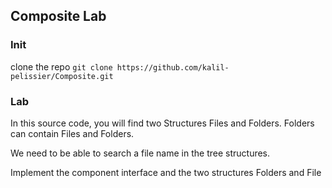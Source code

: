 ## Composite Lab

### Init
clone the repo `git clone https://github.com/kalil-pelissier/Composite.git`

### Lab
In this source code, you will find two Structures Files and Folders. Folders can contain Files and Folders.

We need to be able to search a file name in the tree structures.

Implement the component interface and the two structures Folders and File